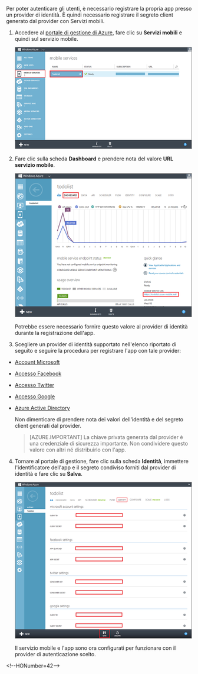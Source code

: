 

Per poter autenticare gli utenti, è necessario registrare la propria app presso un provider di identità. È quindi necessario registrare il segreto client generato dal provider con Servizi mobili.

1. Accedere al [portale di gestione di Azure], fare clic su **Servizi mobili** e quindi sul servizio mobile.

   	![](./media/mobile-services-register-authentication/mobile-services-selection.png)

2. Fare clic sulla scheda **Dashboard** e prendere nota del valore **URL servizio mobile**.

   	![](./media/mobile-services-register-authentication/mobile-service-uri.png)

    Potrebbe essere necessario fornire questo valore al provider di identità durante la registrazione dell'app.

3. Scegliere un provider di identità supportato nell'elenco riportato di seguito e seguire la procedura per registrare l'app con tale provider:

 - <a href="/it-it/documentation/articles/mobile-services-how-to-register-microsoft-authentication/" target="_blank">Account Microsoft</a>
 - <a href="/it-it/documentation/articles/mobile-services-how-to-register-facebook-authentication/" target="_blank">Accesso Facebook</a>
 - <a href="/it-it/documentation/articles/mobile-services-how-to-register-twitter-authentication/" target="_blank">Accesso Twitter</a>
 - <a href="/it-it/documentation/articles/mobile-services-how-to-register-google-authentication/" target="_blank">Accesso Google</a>
 - <a href="/it-it/documentation/articles/mobile-services-how-to-register-active-directory-authentication/" target="_blank">Azure Active Directory</a>

   Non dimenticare di prendere nota dei valori dell'identità e del segreto client generati dal provider.

   > [AZURE.IMPORTANT] La chiave privata generata dal provider è una credenziale di sicurezza importante. Non condividere questo valore con altri né distribuirlo con l'app.

4. Tornare al portale di gestione, fare clic sulla scheda **Identità**, immettere l'identificatore dell'app e il segreto condiviso forniti dal provider di identità e fare clic su **Salva**.

   	![](./media/mobile-services-register-authentication/mobile-identity-tab.png)

	Il servizio mobile e l'app sono ora configurati per funzionare con il provider di autenticazione scelto.

<!-- URLs. -->
[Portale di gestione di Azure]: https://manage.windowsazure.com/
\<!--HONumber=42-->
